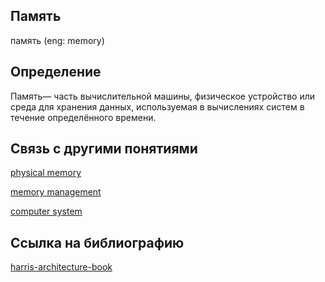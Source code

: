 ## Память
память (eng: memory) 

## Определение
Память— часть вычислительной машины, физическое устройство или среда для хранения данных, используемая в вычислениях систем в течение определённого времени.

## Cвязь с другими понятиями 

[physical memory](https://github.com/vernikkkkkkkkkkkkkkkkkkk/concept/blob/main/virtual%20machines/memory%20management/physical%20memory.md)

[memory management](https://github.com/vernikkkkkkkkkkkkkkkkkkk/concept/blob/main/virtual%20machines/memory%20management/memory%20management.md)

[computer system](https://github.com/vernikkkkkkkkkkkkkkkkkkk/concept/blob/main/virtual%20machines/memory%20management/computer%20system.md)


## Cсылка на библиографию

[harris-architecture-book](https://github.com/vernikkkkkkkkkkkkkkkkkkk/concept/blob/main/bibliography/memory%20management/harris-architecture-book.md)

